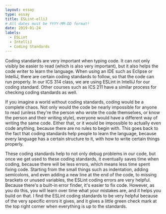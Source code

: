 ```yaml
---
layout: essay
type: essay
title: ESLint-elliJ
# All dates must be YYYY-MM-DD format!
date: 2019-01-24
labels:
  - ESLint
  - IntelliJ
  - Coding Standards
---
```


  Coding standards are very important when typing code. It can not only visibly be easier to read (which is also very important), but it also helps the code writer to learn the language. When using an IDE such as Eclipse or IntelliJ, there are certain coding standards to follow, so that the code can run properly. In our ICS 314 class, we are using ESLint in IntelliJ for our coding standard. Other courses such as ICS 211 have a similar process for checking coding standards as well. 
  
  If you imagine a world without coding standards, coding would be a complete chaos. Not only would the code be nearly impossible for anyone to read (unless they're the person who wrote the code themselves, or know the person and their writing style), everyone would have a different way of writing the same code. Either that, or it would be impossible to actually even code anything, because there are no rules to begin with. This goes back to the fact that coding standards help people to learn the language, because every language has a certain structure to it, with how to write certain things properly.
  
  These coding standards help to not only debug problems in our code, but once we get used to these coding standards, it eventually saves time when coding, because there will be less errors, which means less time spent fixing code. Starting from the small things such as indentation, adding semicolons, and even adding a new line at the end of the code, to missing brackets or unused variables, the ESLint coding errors are very helpful. Because there's a built-in error finder, it's easier to fix code. However, as you do this, you will learn over time what your mistakes are, and it helps you build on that. I find the ESLint coding standards to be very helpful because of the very specific errors it gives, and it gives a little green check mark at the top right corner when everything is up to the standards.
